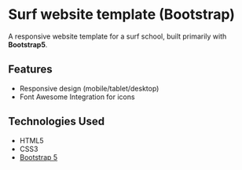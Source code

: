# Surf website template (Bootstrap)

A responsive website template for a surf school, built primarily with **Bootstrap5**.

## Features

- Responsive design (mobile/tablet/desktop)
- Font Awesome Integration for icons

## Technologies Used

- HTML5
- CSS3
- [Bootstrap 5](https://getbootstrap.com/)